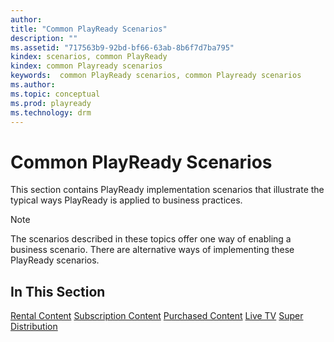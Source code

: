 ```yaml
---
author: 
title: "Common PlayReady Scenarios"
description: ""
ms.assetid: "717563b9-92bd-bf66-63ab-8b6f7d7ba795"
kindex: scenarios, common PlayReady
kindex: common Playready scenarios
keywords:  common PlayReady scenarios, common Playready scenarios
ms.author: 
ms.topic: conceptual
ms.prod: playready
ms.technology: drm
---
```



# Common PlayReady Scenarios
   
  
This section contains PlayReady implementation scenarios that illustrate the typical ways PlayReady is applied to business practices. 

> [!NOTE]
> The scenarios described in these topics offer one way of enabling a business scenario. There are alternative ways of implementing these PlayReady scenarios.  
 
## In This Section

[Rental Content](scenariorentalcontent.md)
[Subscription Content](scenariosubscriptioncontent.md)
[Purchased Content](scenariopurchasedcontent.md)
[Live TV](scenariolivetv.md)
[Super Distribution](scenariosuperdistribution.md)
 


